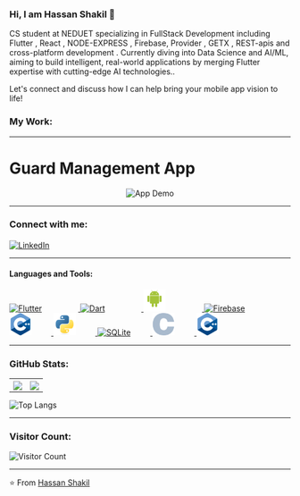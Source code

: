 ### Hi, I am Hassan Shakil 👋

CS student at NEDUET specializing in FullStack Development including Flutter , React , NODE-EXPRESS , Firebase, Provider , GETX , REST-apis and cross-platform development  . Currently diving into Data Science and AI/ML, aiming to build intelligent, real-world applications by merging Flutter expertise with cutting-edge AI technologies..

Let's connect and discuss how I can help bring your mobile app vision to life!


<h3 align="left">My Work:</h3>

---

# Guard Management App


<p align="center">
  <img src="https://github.com/hassanshakil22/applications-media-assets/blob/main/guard-management-tut.gif?raw=true" alt="App Demo" width="800"/>
</p>

---



<h3 align="left">Connect with me:</h3>
<p align="left">
<a href="https://www.linkedin.com/in/hassanshakil22" target="blank">
  <img align="center" src="https://raw.githubusercontent.com/rahuldkjain/github-profile-readme-generator/master/src/images/icons/Social/linked-in-alt.svg" alt="LinkedIn" height="30" width="40" />
</a>
</p>

---

<h4 align="left">Languages and Tools:</h4>
<p align="left">
  <a href="https://flutter.dev" target="_blank" rel="noreferrer">
    <img src="https://www.vectorlogo.zone/logos/flutterio/flutterio-icon.svg" alt="Flutter" width="40" height="40" style="margin-right: 65px;" />
  </a>
  <a href="https://dart.dev" target="_blank" rel="noreferrer">
    <img src="https://www.vectorlogo.zone/logos/dartlang/dartlang-icon.svg" alt="Dart" width="40" height="40" style="margin-right: 65px;" />
  </a>
  <a href="https://developer.android.com" target="_blank" rel="noreferrer">
    <img src="https://raw.githubusercontent.com/devicons/devicon/master/icons/android/android-original-wordmark.svg" alt="Android" width="40" height="40" style="margin-right: 65px;" />
  </a>
  <a href="https://firebase.google.com" target="_blank" rel="noreferrer">
    <img src="https://www.vectorlogo.zone/logos/firebase/firebase-icon.svg" alt="Firebase" width="40" height="40" style="margin-right: 65px;" />
  </a>
  <a href="https://www.w3schools.com/cpp/" target="_blank" rel="noreferrer">
    <img src="https://raw.githubusercontent.com/devicons/devicon/master/icons/cplusplus/cplusplus-original.svg" alt="C++" width="40" height="40" style="margin-right: 35px;" />
  </a>
  <a href="https://www.python.org" target="_blank" rel="noreferrer">
    <img src="https://raw.githubusercontent.com/devicons/devicon/master/icons/python/python-original.svg" alt="Python" width="40" height="40" style="margin-right: 35px;" />
  </a>
  <a href="https://www.sqlite.org" target="_blank" rel="noreferrer">
    <img src="https://www.vectorlogo.zone/logos/sqlite/sqlite-icon.svg" alt="SQLite" width="40" height="40" style="margin-right: 35px;" />
  </a>
  <a href="https://www.cprogramming.com/" target="_blank" rel="noreferrer">
  <img src="https://raw.githubusercontent.com/devicons/devicon/master/icons/c/c-original.svg" alt="C" width="40" height="40" style="margin-right: 35px;" />
</a>
<a href="https://www.w3schools.com/cpp/" target="_blank" rel="noreferrer">
  <img src="https://raw.githubusercontent.com/devicons/devicon/master/icons/cplusplus/cplusplus-original.svg" alt="C++" width="40" height="40" style="margin-right: 35px;" />
</a>
</p>

---

### GitHub Stats:

<table>
  <tr>
    <td>
      <img align="center" src="https://github-readme-stats.vercel.app/api?username=hassanshakil22&show_icons=true&theme=radical" />
    </td>
    <td>
      <img align="center" src="https://github-readme-streak-stats.herokuapp.com/?user=hassanshakil22&theme=radical" />
    </td>
  </tr>
</table>

![Top Langs](https://github-readme-stats.vercel.app/api/top-langs/?username=hassanshakil22&layout=compact&theme=radical)


---

### Visitor Count:
![Visitor Count](https://visitor-badge.laobi.icu/badge?page_id=hassanshakil22.hassanshakil22)

---

⭐️ From [Hassan Shakil](https://github.com/hassanshakil22)
